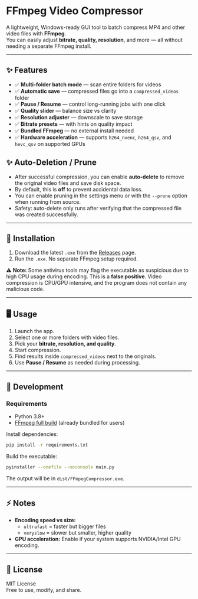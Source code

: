 # FFmpeg Video Compressor

A lightweight, Windows-ready GUI tool to batch compress MP4 and other video files with **FFmpeg**.  
You can easily adjust **bitrate, quality, resolution**, and more — all without needing a separate FFmpeg install.

---

## ✨ Features
- ✅ **Multi-folder batch mode** — scan entire folders for videos  
- ✅ **Automatic save** — compressed files go into a `compressed_videos` folder  
- ✅ **Pause / Resume** — control long-running jobs with one click  
- ✅ **Quality slider** — balance size vs clarity  
- ✅ **Resolution adjuster** — downscale to save storage  
- ✅ **Bitrate presets** — with hints on quality impact  
- ✅ **Bundled FFmpeg** — no external install needed  
- ✅ **Hardware acceleration** — supports `h264_nvenc`, `h264_qsv`, and `hevc_qsv` on supported GPUs
  
## ✨ Auto-Deletion / Prune
- After successful compression, you can enable **auto-delete** to remove the original video files and save disk space.  
- By default, this is **off** to prevent accidental data loss.  
- You can enable pruning in the settings menu or with the `--prune` option when running from source.  
- Safety: auto-delete only runs after verifying that the compressed file was created successfully.

---

## 🚀 Installation
1. Download the latest `.exe` from the [Releases](../../releases) page.  
2. Run the `.exe`. No separate FFmpeg setup required.  

⚠️ **Note:** Some antivirus tools may flag the executable as suspicious due to high CPU usage during encoding. This is a **false positive**. Video compression is CPU/GPU intensive, and the program does not contain any malicious code.

---

## 🖥 Usage
1. Launch the app.  
2. Select one or more folders with video files.  
3. Pick your **bitrate, resolution, and quality**.  
4. Start compression.  
5. Find results inside `compressed_videos` next to the originals.  
6. Use **Pause / Resume** as needed during processing.  

---

## 🔧 Development

### Requirements
- Python 3.8+  
- [FFmpeg full build](https://www.gyan.dev/ffmpeg/builds/) (already bundled for users)  

Install dependencies:
```bash
pip install -r requirements.txt
```

Build the executable:
```bash
pyinstaller --onefile --noconsole main.py
```

The output will be in `dist/FFmpegCompressor.exe`.

---

## ⚡ Notes
- **Encoding speed vs size:**  
  - `ultrafast` = faster but bigger files  
  - `veryslow` = slower but smaller, higher quality  
- **GPU acceleration:** Enable if your system supports NVIDIA/Intel GPU encoding.  

---

## 📜 License
MIT License  
Free to use, modify, and share.  
